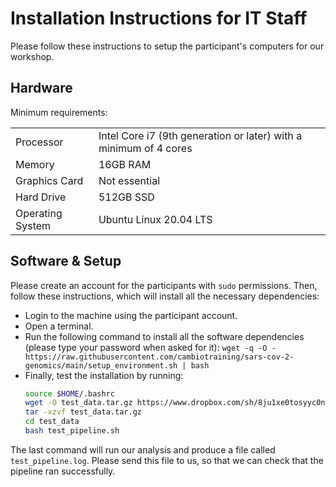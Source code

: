# Installation Instructions for IT Staff

Please follow these instructions to setup the participant's computers for our workshop. 


## Hardware

Minimum requirements: 

| | |
| :- | :- |
| Processor | Intel Core i7 (9th generation or later) with a minimum of 4 cores |
| Memory | 16GB RAM |
| Graphics Card | Not essential |
| Hard Drive | 512GB SSD |
| Operating System | Ubuntu Linux 20.04 LTS |


## Software & Setup

Please create an account for the participants with `sudo` permissions. 
Then, follow these instructions, which will install all the necessary dependencies: 

- Login to the machine using the participant account.
- Open a terminal. 
- Run the following command to install all the software dependencies (please type your password when asked for it): `wget -q -O - https://raw.githubusercontent.com/cambiotraining/sars-cov-2-genomics/main/setup_environment.sh | bash`
- Finally, test the installation by running: 
    ```bash
    source $HOME/.bashrc
    wget -O test_data.tar.gz https://www.dropbox.com/sh/8ju1xe0tosyyc0n/AADoWQawL33K2BJsFifRkxN8a/test_data.tar.gz?dl=1
    tar -xzvf test_data.tar.gz
    cd test_data
    bash test_pipeline.sh
    ```

The last command will run our analysis and produce a file called `test_pipeline.log`. 
Please send this file to us, so that we can check that the pipeline ran successfully. 
